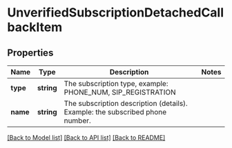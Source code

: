 # UnverifiedSubscriptionDetachedCallbackItem

## Properties
Name | Type | Description | Notes
------------ | ------------- | ------------- | -------------
**type** | **string** | The subscription type, example: PHONE_NUM, SIP_REGISTRATION | 
**name** | **string** | The subscription description (details). Example: the subscribed phone number. | 

[[Back to Model list]](../README.md#documentation-for-models) [[Back to API list]](../README.md#documentation-for-api-endpoints) [[Back to README]](../README.md)


